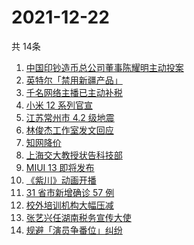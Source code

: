 # 2021-12-22
  共 14条

  <!-- BEGIN -->
  <!-- 最后更新时间:Wed Dec 22 2021 15:12:02 GMT+0000 (Coordinated Universal Time) -->
  1. [中国印钞造币总公司董事陈耀明主动投案](https://www.zhihu.com/search?q=陈耀明)
1. [英特尔「禁用新疆产品」](https://www.zhihu.com/search?q=英特尔)
1. [千名网络主播已主动补税](https://www.zhihu.com/search?q=主播补税)
1. [小米 12 系列官宣](https://www.zhihu.com/search?q=小米12)
1. [江苏常州市 4.2 级地震](https://www.zhihu.com/search?q=江苏地震)
1. [林俊杰工作室发文回应](https://www.zhihu.com/search?q=林俊杰)
1. [知网降价](https://www.zhihu.com/search?q=知网)
1. [上海交大教授状告科技部](https://www.zhihu.com/search?q=上海交大教授)
1. [MIUI 13 即将发布](https://www.zhihu.com/search?q=MIUI13)
1. [《紫川》动画开播](https://www.zhihu.com/search?q=紫川)
1. [31 省市新增确诊 57 例](https://www.zhihu.com/search?q=国内疫情)
1. [校外培训机构大幅压减](https://www.zhihu.com/search?q=校外培训机构)
1. [张艺兴任湖南税务宣传大使](https://www.zhihu.com/search?q=张艺兴)
1. [规避「演员争番位」纠纷](https://www.zhihu.com/search?q=演员争番位)
  <!-- END -->
  